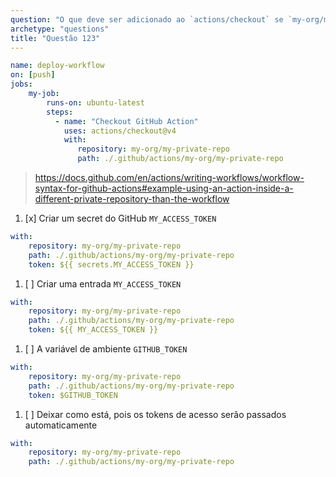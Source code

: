 ```yaml
---
question: "O que deve ser adicionado ao `actions/checkout` se `my-org/my-private-repo` for um repositório privado diferente do que contém o workflow atual?"
archetype: "questions"
title: "Questão 123"
---
```


```yaml
name: deploy-workflow
on: [push]
jobs:
    my-job:
        runs-on: ubuntu-latest
        steps:
          - name: "Checkout GitHub Action"
            uses: actions/checkout@v4
            with:
               repository: my-org/my-private-repo
               path: ./.github/actions/my-org/my-private-repo
```

> https://docs.github.com/en/actions/writing-workflows/workflow-syntax-for-github-actions#example-using-an-action-inside-a-different-private-repository-than-the-workflow

1. [x] Criar um secret do GitHub `MY_ACCESS_TOKEN`
```yaml
with:
    repository: my-org/my-private-repo
    path: ./.github/actions/my-org/my-private-repo
    token: ${{ secrets.MY_ACCESS_TOKEN }}
```

1. [ ] Criar uma entrada `MY_ACCESS_TOKEN`
```yaml
with:
    repository: my-org/my-private-repo
    path: ./.github/actions/my-org/my-private-repo
    token: ${{ MY_ACCESS_TOKEN }}
```

1. [ ] A variável de ambiente `GITHUB_TOKEN`
```yaml
with:
    repository: my-org/my-private-repo
    path: ./.github/actions/my-org/my-private-repo
    token: $GITHUB_TOKEN
```

1. [ ] Deixar como está, pois os tokens de acesso serão passados automaticamente
```yaml
with:
    repository: my-org/my-private-repo
    path: ./.github/actions/my-org/my-private-repo
```
